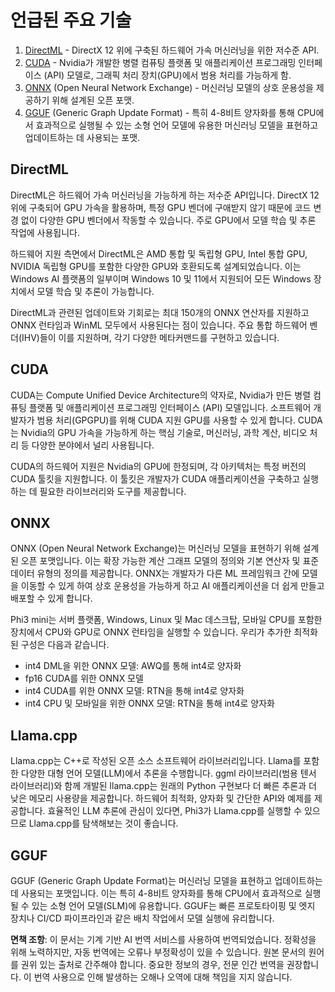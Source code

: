 # 언급된 주요 기술

1. [DirectML](https://learn.microsoft.com/windows/ai/directml/dml?WT.mc_id=aiml-138114-kinfeylo) - DirectX 12 위에 구축된 하드웨어 가속 머신러닝을 위한 저수준 API.
2. [CUDA](https://blogs.nvidia.com/blog/what-is-cuda-2/) - Nvidia가 개발한 병렬 컴퓨팅 플랫폼 및 애플리케이션 프로그래밍 인터페이스 (API) 모델로, 그래픽 처리 장치(GPU)에서 범용 처리를 가능하게 함.
3. [ONNX](https://onnx.ai/) (Open Neural Network Exchange) - 머신러닝 모델의 상호 운용성을 제공하기 위해 설계된 오픈 포맷.
4. [GGUF](https://github.com/ggerganov/ggml/blob/master/docs/gguf.md) (Generic Graph Update Format) - 특히 4-8비트 양자화를 통해 CPU에서 효과적으로 실행될 수 있는 소형 언어 모델에 유용한 머신러닝 모델을 표현하고 업데이트하는 데 사용되는 포맷.

## DirectML

DirectML은 하드웨어 가속 머신러닝을 가능하게 하는 저수준 API입니다. DirectX 12 위에 구축되어 GPU 가속을 활용하며, 특정 GPU 벤더에 구애받지 않기 때문에 코드 변경 없이 다양한 GPU 벤더에서 작동할 수 있습니다. 주로 GPU에서 모델 학습 및 추론 작업에 사용됩니다.

하드웨어 지원 측면에서 DirectML은 AMD 통합 및 독립형 GPU, Intel 통합 GPU, NVIDIA 독립형 GPU를 포함한 다양한 GPU와 호환되도록 설계되었습니다. 이는 Windows AI 플랫폼의 일부이며 Windows 10 및 11에서 지원되어 모든 Windows 장치에서 모델 학습 및 추론이 가능합니다.

DirectML과 관련된 업데이트와 기회로는 최대 150개의 ONNX 연산자를 지원하고 ONNX 런타임과 WinML 모두에서 사용된다는 점이 있습니다. 주요 통합 하드웨어 벤더(IHV)들이 이를 지원하며, 각기 다양한 메타커맨드를 구현하고 있습니다.

## CUDA

CUDA는 Compute Unified Device Architecture의 약자로, Nvidia가 만든 병렬 컴퓨팅 플랫폼 및 애플리케이션 프로그래밍 인터페이스 (API) 모델입니다. 소프트웨어 개발자가 범용 처리(GPGPU)를 위해 CUDA 지원 GPU를 사용할 수 있게 합니다. CUDA는 Nvidia의 GPU 가속을 가능하게 하는 핵심 기술로, 머신러닝, 과학 계산, 비디오 처리 등 다양한 분야에서 널리 사용됩니다.

CUDA의 하드웨어 지원은 Nvidia의 GPU에 한정되며, 각 아키텍처는 특정 버전의 CUDA 툴킷을 지원합니다. 이 툴킷은 개발자가 CUDA 애플리케이션을 구축하고 실행하는 데 필요한 라이브러리와 도구를 제공합니다.

## ONNX

ONNX (Open Neural Network Exchange)는 머신러닝 모델을 표현하기 위해 설계된 오픈 포맷입니다. 이는 확장 가능한 계산 그래프 모델의 정의와 기본 연산자 및 표준 데이터 유형의 정의를 제공합니다. ONNX는 개발자가 다른 ML 프레임워크 간에 모델을 이동할 수 있게 하여 상호 운용성을 가능하게 하고 AI 애플리케이션을 더 쉽게 만들고 배포할 수 있게 합니다.

Phi3 mini는 서버 플랫폼, Windows, Linux 및 Mac 데스크탑, 모바일 CPU를 포함한 장치에서 CPU와 GPU로 ONNX 런타임을 실행할 수 있습니다.
우리가 추가한 최적화된 구성은 다음과 같습니다.

- int4 DML을 위한 ONNX 모델: AWQ를 통해 int4로 양자화
- fp16 CUDA를 위한 ONNX 모델
- int4 CUDA를 위한 ONNX 모델: RTN을 통해 int4로 양자화
- int4 CPU 및 모바일을 위한 ONNX 모델: RTN을 통해 int4로 양자화

## Llama.cpp

Llama.cpp는 C++로 작성된 오픈 소스 소프트웨어 라이브러리입니다. Llama를 포함한 다양한 대형 언어 모델(LLM)에서 추론을 수행합니다. ggml 라이브러리(범용 텐서 라이브러리)와 함께 개발된 llama.cpp는 원래의 Python 구현보다 더 빠른 추론과 더 낮은 메모리 사용량을 제공합니다. 하드웨어 최적화, 양자화 및 간단한 API와 예제를 제공합니다. 효율적인 LLM 추론에 관심이 있다면, Phi3가 Llama.cpp를 실행할 수 있으므로 Llama.cpp를 탐색해보는 것이 좋습니다.

## GGUF

GGUF (Generic Graph Update Format)는 머신러닝 모델을 표현하고 업데이트하는 데 사용되는 포맷입니다. 이는 특히 4-8비트 양자화를 통해 CPU에서 효과적으로 실행될 수 있는 소형 언어 모델(SLM)에 유용합니다. GGUF는 빠른 프로토타이핑 및 엣지 장치나 CI/CD 파이프라인과 같은 배치 작업에서 모델 실행에 유리합니다.

**면책 조항**:
이 문서는 기계 기반 AI 번역 서비스를 사용하여 번역되었습니다. 정확성을 위해 노력하지만, 자동 번역에는 오류나 부정확성이 있을 수 있습니다. 원본 문서의 원어를 권위 있는 출처로 간주해야 합니다. 중요한 정보의 경우, 전문 인간 번역을 권장합니다. 이 번역 사용으로 인해 발생하는 오해나 오역에 대해 책임을 지지 않습니다.
